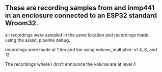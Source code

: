 ## These are recording samples from and inmp441 in an enclosure connected to an ESP32 standard Wroom32.

all recordings were sampled in the same location and recordings made using the assist_pipeline debug.

recordings were made at 1.5m and 5m using volume_multiplier: of 4, 8, and 12

The recordings where I don't announce the volume are at level 4
